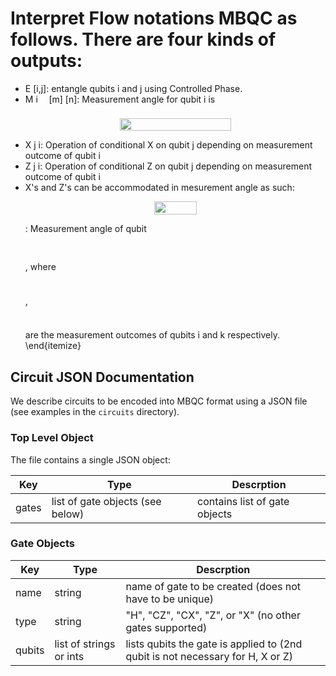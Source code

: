 # Interpret Flow notations MBQC as follows. There are four kinds of outputs:

* E [i,j]: entangle qubits i and j using Controlled Phase. 
* M i <img src="https://rawgit.com/in	git@github.com:cgmcintyr/SimulaQron/develop/svgs/f50853d41be7d55874e952eb0d80c53e.svg?invert_in_darkmode" align=middle width=9.794565000000006pt height=22.831379999999992pt/> [m] [n]: Measurement angle for qubit i is <p align="center"><img src="https://rawgit.com/in	git@github.com:cgmcintyr/SimulaQron/develop/svgs/735e8de2fd41b658155c484dad1d35d9.svg?invert_in_darkmode" align=middle width=178.2693pt height=19.526925pt/></p>
* X j i: Operation of conditional X on qubit j depending on measurement outcome of qubit i
* Z j i: Operation of conditional Z on qubit j depending on measurement outcome of qubit i
* X's and Z's can be accommodated in mesurement angle as such: <p align="center"><img src="https://rawgit.com/in	git@github.com:cgmcintyr/SimulaQron/develop/svgs/005752769365b80b615b7759adcc1e7f.svg?invert_in_darkmode" align=middle width=67.31604pt height=21.07941pt/></p>: Measurement angle of qubit <p align="center"><img src="https://rawgit.com/in	git@github.com:cgmcintyr/SimulaQron/develop/svgs/2d626711053a6cd4497bb9137817e32a.svg?invert_in_darkmode" align=middle width=132.073095pt height=16.438356pt/></p>, where <p align="center"><img src="https://rawgit.com/in	git@github.com:cgmcintyr/SimulaQron/develop/svgs/330c76e2bed5ef9884b787c69a74bfb4.svg?invert_in_darkmode" align=middle width=12.3563715pt height=9.5433525pt/></p>, <p align="center"><img src="https://rawgit.com/in	git@github.com:cgmcintyr/SimulaQron/develop/svgs/dcd583c614e714f274ddf2d2b531621b.svg?invert_in_darkmode" align=middle width=14.971505999999998pt height=9.5433525pt/></p> are the measurement outcomes of qubits i and k respectively.
\end{itemize}

## Circuit JSON Documentation

We describe circuits to be encoded into MBQC format using a JSON file (see
examples in the `circuits` directory).

### Top Level Object

The file contains a single JSON object:

| Key   | Type                             | Descrption                    |
|-------|----------------------------------|-------------------------------|
| gates | list of gate objects (see below) | contains list of gate objects |

### Gate Objects

| Key    | Type                    | Descrption                                                                     |
|--------|-------------------------|--------------------------------------------------------------------------------|
| name   | string                  | name of gate to be created (does not have to be unique)                        |
| type   | string                  | "H", "CZ", "CX", "Z", or "X" (no other gates supported)                        |
| qubits | list of strings or ints | lists qubits the gate is applied to (2nd qubit is not necessary for H, X or Z) |
